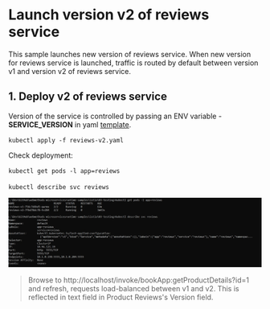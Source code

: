 # Launch version v2 of reviews service

This sample launches new version of reviews service. When new version for reviews service is launched, traffic is routed by default between version v1 and version v2 of reviews service.

## 1. Deploy v2 of reviews service

Version of the service is controlled by passing an ENV variable - **SERVICE_VERSION** in yaml [template](reviews-v2.yaml).

```
kubectl apply -f reviews-v2.yaml
```

Check deployment:

```
kubectl get pods -l app=reviews

kubectl describe svc reviews
```
![BookInfoApp v2 Deployment](../images/describeServices.jpg)

> Browse to http://localhost/invoke/bookApp:getProductDetails?id=1 and refresh, requests load-balanced between v1 and v2. This is reflected in text field in Product Reviews's Version field.
